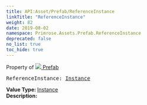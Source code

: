 ```yaml
---
title: API:Asset/Prefab/ReferenceInstance
linkTitle: "ReferenceInstance"
weight: 82
date: 2019-08-02
namespace: Primrose.Assets.Prefab.ReferenceInstance
deprecated: false
no_list: true
toc_hide: true
---
```

Property of <a href="/docs/api-reference/Class/Prefab"><img src="/icons/silk/default.png"/>&nbsp;Prefab</a>
<pre class="method-declaration">
ReferenceInstance: <a class="type" href="/docs/api-reference/Class/Instance">Instance</a></pre>
<b>Value Type: </b>
<a class="type" href="/docs/api-reference/Class/Instance">Instance</a>
<br/>
<b>Description: </b>